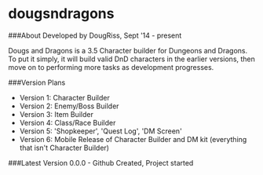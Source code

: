 dougsndragons
=============
###About
Developed by DougRiss, Sept '14 - present

Dougs and Dragons is a 3.5 Character builder for Dungeons and Dragons. To put it simply, it will build valid DnD characters in the earlier versions, then move on to performing more tasks as development progresses.

###Version Plans
* Version 1: Character Builder
* Version 2: Enemy/Boss Builder
* Version 3: Item Builder
* Version 4: Class/Race Builder
* Version 5: 'Shopkeeper', 'Quest Log', 'DM Screen'
* Version 6: Mobile Release of Character Builder and DM kit (everything that isn't Character Builder)

###Latest Version
0.0.0 - Github Created, Project started
